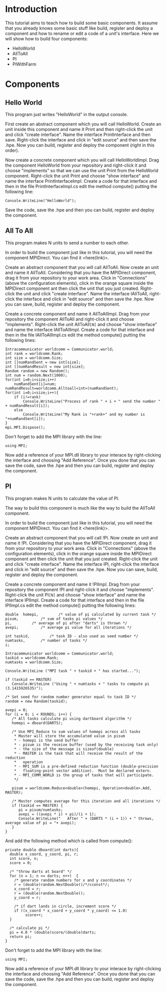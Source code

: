 # Introduction #

This tutorial aims to teach how to build some basic components. It assume that you already knows some basic stuff like build, register and deploy a component and how to rename or edit a code of a unit's interface.
Here we will show how to build four components:
  * HelloWorld
  * AllToAll
  * PI
  * PIWithFarm


# Components #

## Hello World ##

This program just writes "HelloWorld" in the output console.

First create an abstract component which you will call HelloWorld. Create an unit inside this component and name it Print and then right-click the unit and click "create interface". Name the interface PrintInterface and then save. Right-click the interface and click in "edit source" and then save the .hpe. Now you can build, register and deploy the component (right in this order).

Now create a concrete component which you will call HelloWorldImpl. Drag the component HelloWorld from your repository and right-click it and choose "implements" so that we can use the unit Print from the HelloWorld component. Right-click the unit Print and choose "show interface" and name the interface PrintInterfaceImpl. Create a code for that interface and then in the file PrintInterfaceImpl.cs edit the method compute() putting the following line:

```
Console.WriteLine("HelloWorld");
```

Save the code, save the .hpe and then you can build, register and deploy the component.


## All To All ##

This program makes N units to send a number to each other.

In order to build the component just like in this tutorial, you will need the component MPIDirect. You can find it <here(link)>.

Create an abstract component that you will call AllToAll. Now create an unit and name it AllToAll. Considering that you have the MPIDirect component, drag it from your repository to your work area. Click in "Connections" (above the configuration elements), click in the orange square inside the MPIDirect component ant then click the unit that you just created. Right-click the unit and click "create interface". Name the interface IAllToAll, right-click the interface and click in "edit source" and then save the .hpe. Now you can save, build, register and deploy the component.

Create a concrete component and name it AllToAllImpl. Drag from your repository the component AllToAll and right-click it and choose "implements". Right-click the unit AllToAll`[N]` and choose "show interface" and name the interface IAllToAllImpl. Create a code for that interface and then in the file IAllToAllImpl.cs edit the method compute() putting the following lines:

```
Intracommunicator worldcomm = Communicator.world;
int rank = worldcomm.Rank;
int size = worldcomm.Size;
int []numRandSent = new int[size];
int []numRandResult = new int[size];
Random random = new Random();
int num = random.Next(1000);
for(int i=0;i<size;i++)
	numRandSent[i]=num;
numRandResult=worldcomm.Alltoall<int>(numRandSent);
for(int i=0;i<size;i++){
	if (i!=rank)
		Console.WriteLine("Process of rank " + i + " send the number " + numRandResult[i]);
	else
		Console.WriteLine("My Rank is "+rank+" and my number is "+numRandSent[i]);
}
mpi.MPI.Dispose();
```

Don't forget to add the MPI library with the line:

```
using MPI;
```

Now add a reference of your MPI.dll library to your interace by right-clicking the interface and choosing "Add Reference". Once you done that you can save the code, save the .hpe and then you can build, register and deploy the component.


## PI ##

This program makes N units to calculate the value of PI.

The way to build this component is much like the way to build the AllToAll component.

In order to build the component just like in this tutorial, you will need the component MPIDirect. You can find it <here(link)>.

Create an abstract component that you will call !PI. Now create an unit and name it !PI. Considering that you have the MPIDirect component, drag it from your repository to your work area. Click in "Connections" (above the configuration elements), click in the orange square inside the MPIDirect component ant then click the unit that you just created. Right-click the unit and click "create interface". Name the interface IPI, right-click the interface and click in "edit source" and then save the .hpe. Now you can save, build, register and deploy the component.

Create a concrete component and name it !PIImpl. Drag from your repository the component !PI and right-click it and choose "implements". Right-click the unit PI`[N]` and choose "show interface" and name the interface IPIImpl. Create a code for that interface and then in the file IPIImpl.cs edit the method compute() putting the following lines:

```
double	homepi,         /* value of pi calculated by current task */
pisum,	        /* sum of tasks pi values */
pi,	        /* average of pi after "darts" is thrown */
avepi;	        /* average pi value for all iterations */

int	taskid,	        /* task ID - also used as seed number */
numtasks,       /* number of tasks */
i;

Intracommunicator worldcomm = Communicator.world;
taskid = worldcomm.Rank;
numtasks = worldcomm.Size;
    
Console.WriteLine ("MPI task " + taskid + " has started...");

if (taskid == MASTER) 
   Console.WriteLine ("Using " + numtasks + " tasks to compute pi (3.1415926535)");

/* Set seed for random number generator equal to task ID */
random = new Random(taskid);

avepi = 0;
for (i = 0; i < ROUNDS; i++) {
   /* All tasks calculate pi using dartboard algorithm */
   homepi = dboard(DARTS);
   
   /* Use MPI_Reduce to sum values of homepi across all tasks 
    * Master will store the accumulated value in pisum 
    * - homepi is the send buffer
    * - pisum is the receive buffer (used by the receiving task only)
    * - the size of the message is sizeof(double)
    * - MASTER is the task that will receive the result of the reduction
    *   operation
    * - MPI_SUM is a pre-defined reduction function (double-precision
    *   floating-point vector addition).  Must be declared extern.
    * - MPI_COMM_WORLD is the group of tasks that will participate.
    */

   pisum = worldcomm.Reduce<double>(homepi, Operation<double>.Add, MASTER);

   /* Master computes average for this iteration and all iterations */
   if (taskid == MASTER) {
      pi = pisum/numtasks;
      avepi = ((avepi * i) + pi)/(i + 1); 
      Console.WriteLine("   After " + (DARTS * (i + 1)) + " throws, average value of pi = "+ avepi);
   }    
}
```

And add the following method which is called from compute():

```
private double dboard(int darts){
  double x_coord, y_coord, pi, r; 
  int score, n;
  score = 0;

  /* "throw darts at board" */
  for (n = 1; n <= darts; n++)  {
    /* generate random numbers for x and y coordinates */
    r = (double)random.NextDouble()/*/cconst*/;
    x_coord = r; 
    r = (double)random.NextDouble();
    y_coord = r; 
	
    /* if dart lands in circle, increment score */
    if ((x_coord * x_coord + y_coord * y_coord) <= 1.0)
         score++;
  }
	
  /* calculate pi */
  pi = 4.0 * (double)score/(double)darts;
  return pi;
} 
```

Don't forget to add the MPI library with the line:

```
using MPI;
```

Now add a reference of your MPI.dll library to your interace by right-clicking the interface and choosing "Add Reference". Once you done that you can save the code, save the .hpe and then you can build, register and deploy the component.